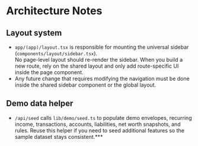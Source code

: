 # Architecture Notes

## Layout system

- `app/(app)/layout.tsx` is responsible for mounting the universal sidebar (`components/layout/sidebar.tsx`).  
  No page-level layout should re-render the sidebar. When you build a new route, rely on the shared layout and only add route-specific UI inside the page component.  
- Any future change that requires modifying the navigation must be done inside the shared sidebar component or the global layout.

## Demo data helper

- `/api/seed` calls `lib/demo/seed.ts` to populate demo envelopes, recurring income, transactions, accounts, liabilities, net worth snapshots, and rules. Reuse this helper if you need to seed additional features so the sample dataset stays consistent.***

